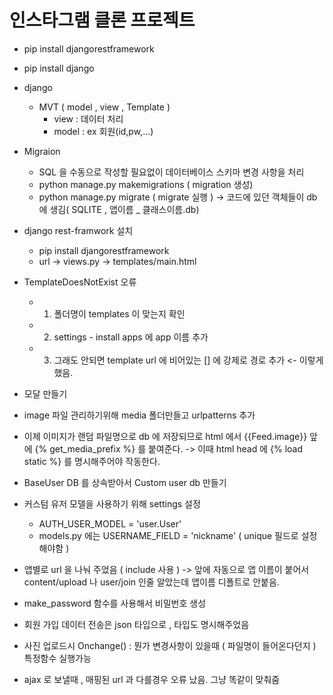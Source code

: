 # 인스타그램 클론 프로젝트
- pip install djangorestframework  
- pip install django

- django
    - MVT ( model , view , Template )
        - view : 데이터 처리 
        - model : ex 회원(id,pw,...)

- Migraion 
    - SQL 을 수동으로 작성할 필요없이 데이터베이스 스키마 변경 사항을 처리
    - python manage.py makemigrations ( migration 생성)
    - python manage.py migrate ( migrate 실행 ) -> 코드에 있던 객체들이 db 에 생김( SQLITE , 앱이름 _ 클래스이름.db)

- django rest-framwork 설치
    - pip install djangorestframework
    - url -> views.py -> templates/main.html

- TemplateDoesNotExist 오류 
    - 1. 폴더명이 templates 이 맞는지 확인
    - 2. settings - install apps 에 app 이름 추가 
    - 3. 그래도 안되면 template url 에 비어있는 [] 에 강제로 경로 추가 <- 이렇게 했음. 

- 모달 만들기 

- image 파일 관리하기위해 media 폴더만들고 urlpatterns 추가

- 이제 이미지가 랜덤 파일명으로 db 에 저장되므로 html 에서 {{Feed.image}} 앞에 {% get_media_prefix %} 를 붙여준다. 
    -> 이때 html head 에 {% load static %} 를 명시해주어야 작동한다. 

- BaseUser DB 를 상속받아서 Custom user db 만들기

- 커스텀 유저 모델을 사용하기 위해 settings 설정
    - AUTH_USER_MODEL = 'user.User'
    - models.py 에는 USERNAME_FIELD = 'nickname' ( unique 필드로 설정해야함 )

- 앱별로 url 을 나눠 주었음 ( include 사용 )
    -> 앞에 자동으로 앱 이름이 붙어서 content/upload 나 user/join 인줄 알았는데 앱이름 디폴트로 안붙음. 

- make_password 함수를 사용해서 비밀번호 생성

- 회원 가입 데이터 전송은 json 타입으로 , 타입도 명시해주었음 

- 사진 업로드시 Onchange() : 뭔가 변경사항이 있을때 ( 파일명이 들어온다던지 ) 특정함수 실행가능 

- ajax 로 보낼때 , 매핑된 url 과 다를경우 오류 났음. 그냥 똑같이 맞춰줌